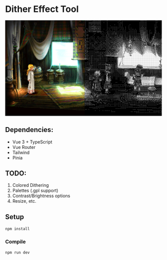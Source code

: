 # Dither Effect Tool

![](public/media/preview.png)

## Dependencies:

* Vue 3 + TypeScript
* Vue Router
* Tailwind
* Pinia

## TODO:

1. Colored Dithering
2. Palettes (.gpl support)
3. Contrast/Brightness options
4. Resize, etc.

## Setup

```sh
npm install
```

### Compile

```sh
npm run dev
```
